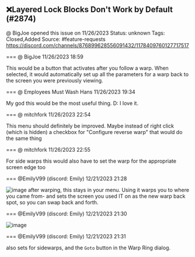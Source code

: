 ## ❌Layered Lock Blocks Don't Work by Default (#2874)
@ BigJoe opened this issue on 11/26/2023
Status: unknown
Tags: Closed,Added
Source: #feature-requests https://discord.com/channels/876899628556091432/1178409760127717517


=== @ BigJoe 11/26/2023 18:59

This would be a button that activates after you follow a warp. When selected, it would automatically set up all the parameters for a warp back to the screen you were previously viewing.

=== @ Employees Must Wash Hans 11/26/2023 19:34

My god this would be the most useful thing.  D:  I love it.

=== @ mitchfork 11/26/2023 22:54

This menu should definitely be improved. Maybe instead of right click (which is hidden) a checkbox for "Configure reverse warp" that would do the same thing

=== @ mitchfork 11/26/2023 22:55

For side warps this would also have to set the warp for the appropriate screen edge too

=== @EmilyV99 (discord: Emily) 12/21/2023 21:28


![image](https://cdn.discordapp.com/attachments/1178409760127717517/1187506821557141525/image.png?ex=65ea3169&is=65d7bc69&hm=36a705b7eeae62abbc0efe33d3fe3d6957b8137e37b23fc9f15d76cc7040f283&)
after warping, this stays in your menu. Using it warps you to where you came from- and sets the screen you used IT on as the new warp back spot, so you can swap back and forth.

=== @EmilyV99 (discord: Emily) 12/21/2023 21:30


![image](https://cdn.discordapp.com/attachments/1178409760127717517/1187507363922587658/image.png?ex=65ea31ea&is=65d7bcea&hm=9e07b87adf23a460b0caea51b84be90382e7ac33999609ef6a58719c4bc09417&)

=== @EmilyV99 (discord: Emily) 12/21/2023 21:31

also sets for sidewarps, and the `Goto` button in the Warp Ring dialog.
